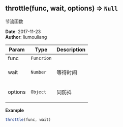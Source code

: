 ## throttle(func, wait, options) ⇒ <code>Null</code>
<p>节流函数</p>

**Date**: 2017-11-23  
**Author**: liumouliang  

| Param | Type | Description |
| --- | --- | --- |
| func | <code>Funcrion</code> |  |
| wait | <code>Number</code> | <p>等待时间</p> |
| options | <code>Object</code> | <p>同防抖</p> |

**Example**  
```javascript
throttle(func, wait)
```
